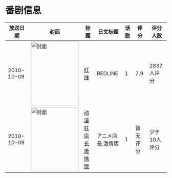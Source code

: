 # 番剧信息

|放送日期|封面|标题|日文标题|话数|评分|评分人数|
|---|---|---|---|---|---|---|
|2010-10-09|<img src="https://lain.bgm.tv/pic/cover/c/d6/f8/8726_C8wW0.jpg" alt="封面" style="width:150px;height:200px;object-fit:cover;">|[红线](https://bangumi.tv/subject/8726)|REDLINE|1|7.9|2837人评分|
|2010-10-09|<img src="https://lain.bgm.tv/pic/cover/c/14/41/465131_Oxpzu.jpg" alt="封面" style="width:150px;height:200px;object-fit:cover;">|[动漫狂店长 激情版](https://bangumi.tv/subject/465131)|アニメ店長 激情版|1|暂无评分|少于10人评分|
